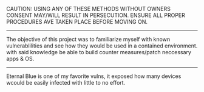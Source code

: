 CAUTION: USING ANY OF THESE METHODS WITHOUT OWNERS CONSENT MAY/WILL RESULT IN PERSECUTION. ENSURE ALL PROPER PROCEDURES AVE TAKEN PLACE BEFORE MOVING ON. 

___________________
The objective of this project was to familiarize myself with known vulnerablilities and see how they would be used in a contained environment.
with said knowledge be able to build counter measures/patch neccessary apps & OS. 
_________________

Eternal Blue is one of my favorite vulns, it exposed how many devices wcould be easily infected with little to no effort.   

